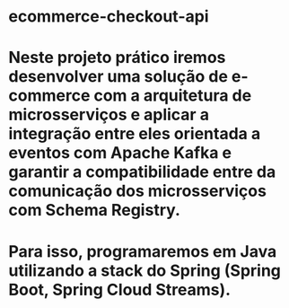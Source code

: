 # ecommerce-checkout-api
# Neste projeto prático iremos desenvolver uma solução de e-commerce com a arquitetura de microsserviços e aplicar a integração entre eles orientada a eventos com Apache Kafka e garantir a compatibilidade entre da comunicação dos microsserviços com Schema Registry. 
# Para isso, programaremos em Java utilizando a stack do Spring (Spring Boot, Spring Cloud Streams).
